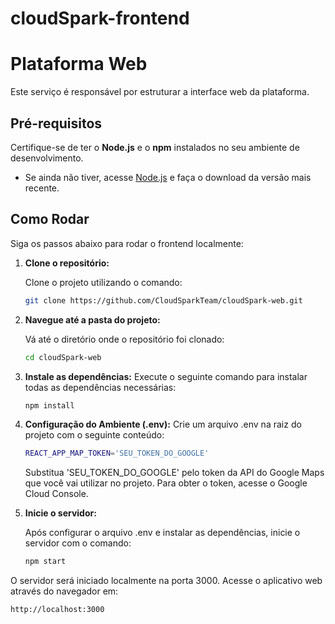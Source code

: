 # cloudSpark-frontend
# Plataforma Web

Este serviço é responsável por estruturar a interface web da plataforma.

## Pré-requisitos

Certifique-se de ter o **Node.js** e o **npm** instalados no seu ambiente de desenvolvimento.

- Se ainda não tiver, acesse [Node.js](https://nodejs.org/pt) e faça o download da versão mais recente.

## Como Rodar

Siga os passos abaixo para rodar o frontend localmente:

1. **Clone o repositório:**

   Clone o projeto utilizando o comando:

   ```bash
   git clone https://github.com/CloudSparkTeam/cloudSpark-web.git

2. **Navegue até a pasta do projeto:**

    Vá até o diretório onde o repositório foi clonado:
    ```bash
    cd cloudSpark-web

3. **Instale as dependências:**
    Execute o seguinte comando para instalar todas as dependências necessárias:
    ```bash
    npm install

4. **Configuração do Ambiente (.env):**
    Crie um arquivo .env na raiz do projeto com o seguinte conteúdo:
    ```bash
    REACT_APP_MAP_TOKEN='SEU_TOKEN_DO_GOOGLE'
    ```
    Substitua 'SEU_TOKEN_DO_GOOGLE' pelo token da API do Google Maps que você vai utilizar no projeto. Para obter o token, acesse o Google Cloud Console.

5. **Inicie o servidor:**

    Após configurar o arquivo .env e instalar as dependências, inicie o servidor com o comando:
    ```bash
    npm start

O servidor será iniciado localmente na porta 3000. Acesse o aplicativo web através do navegador em:

```bash
http://localhost:3000

